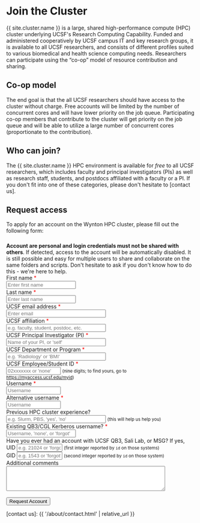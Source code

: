# Join the Cluster


{{ site.cluster.name }} is a large, shared high-performance compute (HPC) cluster underlying UCSF's Research Computing Capability. Funded and administered cooperatively by UCSF campus IT and key research groups, it is available to all UCSF researchers, and consists of different profiles suited to various biomedical and health science computing needs. Researchers can participate using the “co-op” model of resource contribution and sharing.


## Co-op model

The end goal is that the all UCSF researchers should have access to the cluster without charge.  Free accounts will be limited by the number of concurrent cores and will have lower priority on the job queue.  Participating co-op members that contribute to the cluster will get priority on the job queue and will be able to utilize a large number of concurrent cores (proportionate to the contribution).


## Who can join?

The {{ site.cluster.name }} HPC environment is available for _free_ to all UCSF researchers, which includes faculty and principal investigators (PIs) as well as research staff, students, and postdocs affiliated with a faculty or a PI.  If you don't fit into one of these categories, please don't hesitate to [contact us].

## Request access

To apply for an account on the Wynton HPC cluster, please fill out the following form:

<!--
<div class="alert alert-warning" role="alert" style="margin-top: 3ex;">
<strong>Sorry... Wynton HPC account requests are temporarily disabled for up to 24 hours (starting Tuesday Octobers 22, 2019 at noon).</strong> This is due to planned power upgrade in the Diller Building.
<br><span class="timestamp">October 22, 2019 @ 11:59 PDT</span>
</div>
-->

<div class="alert alert-danger" role="alert" style="margin-top: 3ex">
<strong>Account are personal and login credentials must not be shared with others</strong>. If detected, access to the account will be automatically disabled.  It is still possible and easy for multiple users to share and collaborate on the same folders and scripts.  Don't hesitate to ask if you don't know how to do this - we're here to help.
</div>

<form action="https://hub.wynton.ucsf.edu/cgi-bin/join" method="GET">
 <div class="form-group">
  <label for="given_name">First name</label> <span style="color: red">*</span><br>
  <input type="text" id="given_name" name="given_name" autocomplete="given-name" placeholder="Enter first name" minlength="2" required><br>
 </div>
 
 <div class="form-group">
  <label for="family_name">Last name</label> <span style="color: red">*</span><br>
  <input type="text" id="family_name" name="family_name" autocomplete="family-name" placeholder="Enter last name" minlength="2" required><br>
 </div>
 
 <div class="form-group">
  <label for="email_address">UCSF email address</label> <span style="color: red">*</span><br>
  <input type="email" id="email" name="email" autocomplete="email" placeholder="Enter email" size="30" required><br>
 </div>
 
 <div class="form-group"> 
  <label for="affiliation">UCSF affiliation</label> <span style="color: red">*</span><br>
  <input type="text" id="affiliation" name="affiliation" autocomplete="organization-title" placeholder="e.g. faculty, student, postdoc, etc." size="30" minlength="2" required><br>
 </div>
 
 <div class="form-group">  
  <label for="pi">UCSF Principal Investigator (PI)</label> <span style="color: red">*</span><br>
  <input type="text" id="pi" name="pi" size="30" placeholder="Name of your PI, or 'self'" minlength="2" required><br>
 </div>

 <div class="form-group">  
  <label for="ucsf_id">UCSF Department or Program</label> <span style="color: red">*</span><br>
  <input type="text" id="dept_program" name="dept_program" placeholder="e.g. 'Radiology' or 'BMI'" maxlength="30" size="30" required><br>
 </div>

 <div class="form-group">  
  <label for="ucsf_id">UCSF Employee/Student ID</label> <span style="color: red">*</span><br>
  <input type="text" id="ucsf_id" name="ucsf_id" placeholder="02xxxxxxx or 'none'" pattern="(\d{9}|none)" maxlength="9" size="15" required> <small>(nine digits; to find yours, go to <a href="https://myaccess.ucsf.edu/myid">https://myaccess.ucsf.edu/myid</a>)</small><br>
 </div>
 
 <div class="form-group">  
  <label for="username">Username</label> <span style="color: red">*</span><br>
  <input type="text" id="username" name="username" pattern="([A-Za-z]{1}[A-Za-z0-9]+)" placeholder="Username" minlength="2" size="15" required><br>
 </div>
 
 <div class="form-group">
  <label for="alt_username">Alternative username</label> <span style="color: red">*</span><br>
  <input type="text" id="alt_username" name="alt_username" pattern="([A-Za-z]{1}[A-Za-z0-9]+)" placeholder="Username" minlength="2" size="15" required><br>
 </div>
 
 <div class="form-group">  
  <label for="hpc_experience">Previous HPC cluster experience?</label><br>
  <input type="text" id="hpc_experience" name="hpc_experience" placeholder="e.g. Slurm, PBS, 'yes', 'no'" minlength="2" size="30">
  <small>(this will help us help you)</small>
  <br>
 </div>
 
 <div class="form-group">  
  <label>Existing QB3/CGL Kerberos username?</label> <span style="color: red">*</span><br>
  <input type="text" id="kerberos_username" name="kerberos_username" pattern="([A-Za-z]{1}[A-Za-z0-9]+|none|forgot)" placeholder="Username, 'none', or 'forgot'" minlength="4" size="20" required><br>
 </div>
 
 <div class="form-group">  
  <label>Have you ever had an account with UCSF QB3, Sali Lab, or MSG?</label> If yes,<br>
  <label>UID</label> <input type="text" name="uid" pattern="(\d*|forgot)" placeholder="e.g. 21024 or 'forgot'" maxlength="5" size="12"> <small>(first integer reported by <code>id</code> on those systems)</small><br>
  <label>GID</label> <input type="text" name="gid" pattern="(\d*|forgot)" placeholder="e.g. 1543 or 'forgot'" maxlength="5" size="12"> <small>(second integer reported by <code>id</code> on those system)</small><br>
 </div>

 <div class="form-group">  
  <label>Additional comments</label><br>
  <textarea type="text" id="comments" name="comment" maxlength="512" rows="4" cols="50"></textarea><br>
 </div>

  <br>
  <button type="submit" onclick="storedata()" class="btn btn-primary">Request Account</button>
</form>


<script>
window.onload = function() {
  if (sessionStorage.given_name) {
    document.getElementById("given_name").value = sessionStorage.given_name;
  }
  if (sessionStorage.family_name) {
    document.getElementById("family_name").value = sessionStorage.family_name;
  }
  if (sessionStorage.email) {
    document.getElementById("email").value = sessionStorage.email;
  }
  if (sessionStorage.affiliation) {
    document.getElementById("affiliation").value = sessionStorage.affiliation;
  }
  if (sessionStorage.pi) {
    document.getElementById("pi").value = sessionStorage.pi;
  }
  if (sessionStorage.ucsf_id) {
    document.getElementById("ucsf_id").value = sessionStorage.ucsf_id;
  }
  if (sessionStorage.dept_program) {
    document.getElementById("dept_program").value = sessionStorage.dept_program;
  }
  if (sessionStorage.username) {
    document.getElementById("username").value = sessionStorage.username;
  }
  if (sessionStorage.alt_username) {
    document.getElementById("alt_username").value = sessionStorage.alt_username;
  }
  if (sessionStorage.hpc_experience) {
    document.getElementById("hpc_experience").value = sessionStorage.hpc_experience;
  }
  if (sessionStorage.kerberos_username) {
    document.getElementById("kerberos_username").value = sessionStorage.kerberos_username;
  }
  if (sessionStorage.uid) {
    document.getElementById("uid").value = sessionStorage.uid;
  }
  if (sessionStorage.gid) {
    document.getElementById("gid").value = sessionStorage.gid;
  }
  if (sessionStorage.comment) {
    document.getElementById("comment").value = sessionStorage.gid;
  }
};

function storedata() {
  if(typeof(Storage) !== "undefined") {
    sessionStorage.given_name = document.getElementById("given_name").value;
    sessionStorage.family_name = document.getElementById("family_name").value;
    sessionStorage.email = document.getElementById("email").value;
    sessionStorage.affiliation = document.getElementById("affiliation").value;
    sessionStorage.pi = document.getElementById("pi").value;
    sessionStorage.dept_program = document.getElementById("dept_program").value;
    sessionStorage.ucsf_id = document.getElementById("ucsf_id").value;
    sessionStorage.username = document.getElementById("username").value;
    sessionStorage.alt_username = document.getElementById("alt_username").value;
    sessionStorage.hpc_experience = document.getElementById("hpc_experience").value;
    sessionStorage.kerberos_username = document.getElementById("kerberos_username").value;
    sessionStorage.uid = document.getElementById("uid").value;
    sessionStorage.gid = document.getElementById("gid").value;
    sessionStorage.comment = document.getElementById("comment").value;
  }
}
</script>

[contact us]: {{ '/about/contact.html' | relative_url }}
